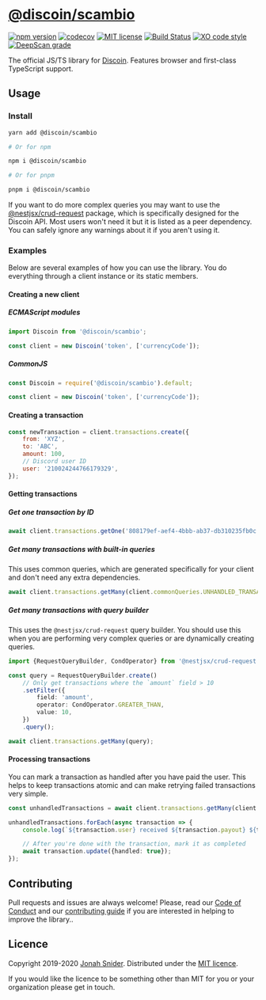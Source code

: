 # [@discoin/scambio](https://scambio.discoin.zws.im/)

[![npm version](https://img.shields.io/npm/v/@discoin/scambio)](https://www.npmjs.com/package/@discoin/scambio)
[![codecov](https://codecov.io/gh/Discoin/scambio/branch/merge/graph/badge.svg)](https://codecov.io/gh/Discoin/scambio)
[![MIT license](https://img.shields.io/badge/license-MIT-green)](https://github.com/Discoin/scambio/blob/merge/license)
[![Build Status](https://github.com/Discoin/scambio/workflows/CI/badge.svg)](https://github.com/Discoin/scambio/actions)
[![XO code style](https://img.shields.io/badge/code_style-XO-5ed9c7.svg)](https://github.com/xojs/xo)
[![DeepScan grade](https://deepscan.io/api/teams/6595/projects/8606/branches/106731/badge/grade.svg)](https://deepscan.io/dashboard#view=project&tid=6595&pid=8606&bid=106731)

The official JS/TS library for [Discoin](https://github.com/Discoin).
Features browser and first-class TypeScript support.

## Usage

### Install

```sh
yarn add @discoin/scambio

# Or for npm

npm i @discoin/scambio

# Or for pnpm

pnpm i @discoin/scambio
```

If you want to do more complex queries you may want to use the [@nestjsx/crud-request](https://github.com/nestjsx/crud/wiki/Requests#frontend-usage) package, which is specifically designed for the Discoin API.
Most users won't need it but it is listed as a peer dependency.
You can safely ignore any warnings about it if you aren't using it.

### Examples

Below are several examples of how you can use the library.
You do everything through a client instance or its static members.

#### Creating a new client

##### ECMAScript modules

```ts
import Discoin from '@discoin/scambio';

const client = new Discoin('token', ['currencyCode']);
```

##### CommonJS

```js
const Discoin = require('@discoin/scambio').default;

const client = new Discoin('token', ['currencyCode']);
```

#### Creating a transaction

```js
const newTransaction = client.transactions.create({
	from: 'XYZ',
	to: 'ABC',
	amount: 100,
	// Discord user ID
	user: '210024244766179329',
});
```

#### Getting transactions

##### Get one transaction by ID

```js
await client.transactions.getOne('808179ef-aef4-4bbb-ab37-db310235fb0c');
```

##### Get many transactions with built-in queries

This uses common queries, which are generated specifically for your client and don't need any extra dependencies.

```js
await client.transactions.getMany(client.commonQueries.UNHANDLED_TRANSACTIONS);
```

##### Get many transactions with query builder

This uses the `@nestjsx/crud-request` query builder.
You should use this when you are performing very complex queries or are dynamically creating queries.

```ts
import {RequestQueryBuilder, CondOperator} from '@nestjsx/crud-request';

const query = RequestQueryBuilder.create()
	// Only get transactions where the `amount` field > 10
	.setFilter({
		field: 'amount',
		operator: CondOperator.GREATER_THAN,
		value: 10,
	})
	.query();

await client.transactions.getMany(query);
```

#### Processing transactions

You can mark a transaction as handled after you have paid the user.
This helps to keep transactions atomic and can make retrying failed transactions very simple.

```ts
const unhandledTransactions = await client.transactions.getMany(client.commonQueries.UNHANDLED_TRANSACTIONS);

unhandledTransactions.forEach(async transaction => {
	console.log(`${transaction.user} received ${transaction.payout} ${transaction.to.id}`);

	// After you're done with the transaction, mark it as completed
	await transaction.update({handled: true});
});
```

## Contributing

Pull requests and issues are always welcome!
Please, read our [Code of Conduct](CODE_OF_CONDUCT.md) and our [contributing guide](CONTRIBUTING.md) if you are interested in helping to improve the library..

## Licence

Copyright 2019-2020 [Jonah Snider](https://jonah.pw).
Distributed under the [MIT licence](LICENCE.md).

If you would like the licence to be something other than MIT for you or your organization please get in touch.
